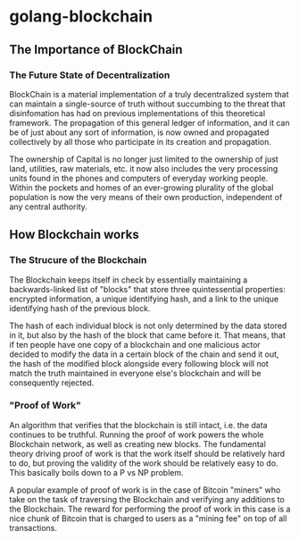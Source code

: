 # golang-blockchain 

## The Importance of BlockChain
### The Future State of Decentralization
BlockChain is a material implementation of a truly decentralized system that can maintain a single-source of truth without succumbing to the threat that disinfomation has had on previous implementations of this theoretical framework. The propagation of this general ledger of information, and it can be of just about any sort of information, is now owned and propagated collectively by all those who participate in its creation and propagation.

The ownership of Capital is no longer just limited to the ownership of just land, utilities, raw materials, etc. it now also includes the very processing units found in the phones and computers of everyday working people. Within the pockets and homes of an ever-growing plurality of the global population is now the very means of their own production, independent of any central authority.

## How Blockchain works
### The Strucure of the Blockchain
The Blockchain keeps itself in check by essentially maintaining a backwards-linked list of "blocks" that store three quintessential properties: encrypted information, a unique identifying hash, and a link to the unique identifying hash of the previous block.  

The hash of each individual block is not only determined by the data stored in it, but also by the hash of the block that came before it. That means, that if ten people have one copy of a blockchain and one malicious actor decided to modify the data in a certain block of the chain and send it out, the hash of the modified block alongside every following block will not match the truth maintained in everyone else's blockchain and will be consequently rejected.

### "Proof of Work"
An algorithm that verifies that the blockchain is still intact, i.e. the data continues to be truthful. Running the proof of work powers the whole Blockchain network, as well as creating new blocks. The fundamental theory driving proof of work is that the work itself should be relatively hard to do, but proving the validity of the work should be relatively easy to do. This basically boils down to a P vs NP problem.

A popular example of proof of work is in the case of Bitcoin "miners" who take on the task of traversing the Blockchain and verifying any additions to the Blockchain. The reward for performing the proof of work in this case is a nice chunk of Bitcoin that is charged to users as a "mining fee" on top of all transactions.
